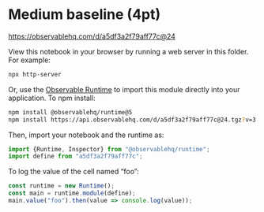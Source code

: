 # Medium baseline (4pt)

https://observablehq.com/d/a5df3a2f79aff77c@24

View this notebook in your browser by running a web server in this folder. For
example:

~~~sh
npx http-server
~~~

Or, use the [Observable Runtime](https://github.com/observablehq/runtime) to
import this module directly into your application. To npm install:

~~~sh
npm install @observablehq/runtime@5
npm install https://api.observablehq.com/d/a5df3a2f79aff77c@24.tgz?v=3
~~~

Then, import your notebook and the runtime as:

~~~js
import {Runtime, Inspector} from "@observablehq/runtime";
import define from "a5df3a2f79aff77c";
~~~

To log the value of the cell named “foo”:

~~~js
const runtime = new Runtime();
const main = runtime.module(define);
main.value("foo").then(value => console.log(value));
~~~
